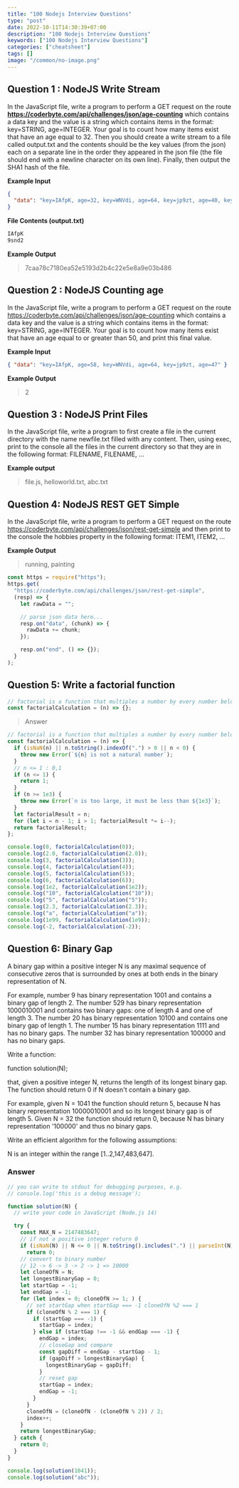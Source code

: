 ```yaml
---
title: "100 Nodejs Interview Questions"
type: "post"
date: 2022-10-11T14:30:39+07:00
description: "100 Nodejs Interview Questions"
keywords: ["100 Nodejs Interview Questions"]
categories: ["cheatsheet"]
tags: []
image: "/common/no-image.png"
---
```


## Question 1 : NodeJS Write Stream

In the JavaScript file, write a program to perform a GET request on the route **https://coderbyte.com/api/challenges/json/age-counting** which contains a data key and the value is a string which contains items in the format: key=STRING, age=INTEGER. Your goal is to count how many items exist that have an age equal to 32. Then you should create a write stream to a file called output.txt and the contents should be the key values (from the json) each on a separate line in the order they appeared in the json file (the file should end with a newline character on its own line). Finally, then output the SHA1 hash of the file.

**Example Input**

```json
{
  "data": "key=IAfpK, age=32, key=WNVdi, age=64, key=jp9zt, age=40, key=9snd2, age=32"
}
```

**File Contents (output.txt)**

```txt
IAfpK
9snd2
```

**Example Output**

> 7caa78c7180ea52e5193d2b4c22e5e8a9e03b486

## Question 2 : NodeJS Counting age

In the JavaScript file, write a program to perform a GET request on the route https://coderbyte.com/api/challenges/json/age-counting which contains a data key and the value is a string which contains items in the format: key=STRING, age=INTEGER. Your goal is to count how many items exist that have an age equal to or greater than 50, and print this final value.

**Example Input**

```json
{ "data": "key=IAfpK, age=58, key=WNVdi, age=64, key=jp9zt, age=47" }
```

**Example Output**

> 2

## Question 3 : NodeJS Print Files

In the JavaScript file, write a program to first create a file in the current directory with the name newfile.txt filled with any content. Then, using exec, print to the console all the files in the current directory so that they are in the following format: FILENAME, FILENAME, ...

**Example output**

> file.js, helloworld.txt, abc.txt

## Question 4: NodeJS REST GET Simple

In the JavaScript file, write a program to perform a GET request on the route https://coderbyte.com/api/challenges/json/rest-get-simple and then print to the console the hobbies property in the following format: ITEM1, ITEM2, ...

**Example Output**

> running, painting

```js
const https = require("https");
https.get(
  "https://coderbyte.com/api/challenges/json/rest-get-simple",
  (resp) => {
    let rawData = "";

    // parse json data here...
    resp.on("data", (chunk) => {
      rawData += chunk;
    });

    resp.on("end", () => {});
  }
);
```

## Question 5: Write a factorial function

```js
// factorial is a function that multiples a number by every number below it till 1
const factorialCalculation = (n) => {};
```

> Answer

```js
// factorial is a function that multiples a number by every number below it till 1
const factorialCalculation = (n) => {
  if (isNaN(n) || n.toString().indexOf(".") > 0 || n < 0) {
    throw new Error(`${n} is not a natural number`);
  }
  // n <= 1 : 0,1
  if (n <= 1) {
    return 1;
  }
  if (n >= 1e3) {
    throw new Error(`n is too large, it must be less than ${1e3}`);
  }
  let factorialResult = n;
  for (let i = n - 1; i > 1; factorialResult *= i--);
  return factorialResult;
};

console.log(0, factorialCalculation(0));
console.log(2.0, factorialCalculation(2.0));
console.log(3, factorialCalculation(3));
console.log(4, factorialCalculation(4));
console.log(5, factorialCalculation(5));
console.log(6, factorialCalculation(6));
console.log(1e2, factorialCalculation(1e2));
console.log("10", factorialCalculation("10"));
console.log("5", factorialCalculation("5"));
console.log(2.3, factorialCalculation(2.3));
console.log("a", factorialCalculation("a"));
console.log(1e99, factorialCalculation(1e9));
console.log(-2, factorialCalculation(-2));
```

## Question 6: Binary Gap

A binary gap within a positive integer N is any maximal sequence of consecutive zeros that is surrounded by ones at both ends in the binary representation of N.

For example, number 9 has binary representation 1001 and contains a binary gap of length 2. The number 529 has binary representation 1000010001 and contains two binary gaps: one of length 4 and one of length 3. The number 20 has binary representation 10100 and contains one binary gap of length 1. The number 15 has binary representation 1111 and has no binary gaps. The number 32 has binary representation 100000 and has no binary gaps.

Write a function:

function solution(N);

that, given a positive integer N, returns the length of its longest binary gap. The function should return 0 if N doesn't contain a binary gap.

For example, given N = 1041 the function should return 5, because N has binary representation 10000010001 and so its longest binary gap is of length 5. Given N = 32 the function should return 0, because N has binary representation '100000' and thus no binary gaps.

Write an efficient algorithm for the following assumptions:

N is an integer within the range [1..2,147,483,647].

### Answer

```js
// you can write to stdout for debugging purposes, e.g.
// console.log('this is a debug message');

function solution(N) {
  // write your code in JavaScript (Node.js 14)

  try {
    const MAX_N = 2147483647;
    // if not a positive integer return 0
    if (isNaN(N) || N <= 0 || N.toString().includes(".") || parseInt(N) > MAX_N)
      return 0;
    // convert to binary number
    // 12 -> 6 -> 3 -> 2 -> 1 => 10000
    let cloneOfN = N;
    let longestBinaryGap = 0;
    let startGap = -1;
    let endGap = -1;
    for (let index = 0; cloneOfN >= 1; ) {
      // set startGap when startGap === -1 cloneOfN %2 === 1
      if (cloneOfN % 2 === 1) {
        if (startGap === -1) {
          startGap = index;
        } else if (startGap !== -1 && endGap === -1) {
          endGap = index;
          // closeGap and compare
          const gapDiff = endGap - startGap - 1;
          if (gapDiff > longestBinaryGap) {
            longestBinaryGap = gapDiff;
          }
          // reset gap
          startGap = index;
          endGap = -1;
        }
      }
      cloneOfN = (cloneOfN - (cloneOfN % 2)) / 2;
      index++;
    }
    return longestBinaryGap;
  } catch {
    return 0;
  }
}

console.log(solution(1041));
console.log(solution("abc"));
```
